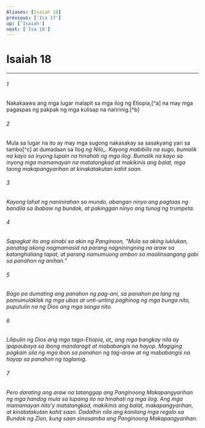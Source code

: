 ```yaml
---
Aliases: [Isaiah 18]
previous: ['Isa 17']
up: ['Isaiah']
next: ['Isa 19']
---
```

# Isaiah 18

***






















###### 1 










Nakakaawa ang mga lugar malapit sa mga ilog ng Etiopia,[^a] na may mga pagaspas ng pakpak ng mga kulisap na naririnig.[^b] 





















###### 2 










Mula sa lugar na ito ay may mga sugong nakasakay sa sasakyang yari sa tambo[^c] at dumadaan sa Ilog <i class="trans-change">ng Nilo_. Kayong mabibilis na sugo, bumalik na kayo sa inyong lupain na hinahati ng mga ilog. Bumalik na kayo sa inyong mga mamamayan na matatangkad at makikinis ang balat, mga taong makapangyarihan at kinakatakutan kahit saan. 





















###### 3 










Kayong lahat ng naninirahan sa mundo, abangan ninyo ang pagtaas ng bandila sa ibabaw ng bundok, at pakinggan ninyo ang tunog ng trumpeta. 





















###### 4 










Sapagkat ito ang sinabi sa akin ng Panginoon, "Mula sa aking luklukan, panatag akong nagmamasid na parang nagniningning na araw sa katanghaliang tapat, at parang namumuong ambon sa maalinsangang gabi sa panahon ng anihan." 





















###### 5 










Bago pa dumating ang panahon ng pag-ani, sa panahon pa lang ng pamumulaklak ng mga ubas at unti-unting paghinog ng mga bunga nito, puputulin na ng Dios ang mga sanga nito. 





















###### 6 










<i class="trans-change">Lilipulin ng Dios ang mga taga-Etiopia, at_ ang mga bangkay nila ay ipapaubaya sa ibong mandaragit at mababangis na hayop. Magiging pagkain sila ng mga ibon sa panahon ng tag-araw at ng mababangis na hayop sa panahon ng taglamig. 





















###### 7 










Pero darating ang araw na tatanggap ang Panginoong Makapangyarihan ng mga handog mula sa lupaing ito na hinahati ng mga ilog. Ang mga mamamayan nitoʼy matatangkad, makikinis ang balat, makapangyarihan, at kinatatakutan kahit saan. Dadalhin nila ang kanilang mga regalo sa Bundok ng Zion, kung saan sinasamba ang Panginoong Makapangyarihan.
